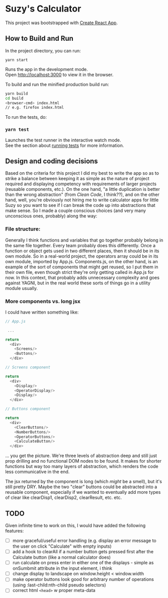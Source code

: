# Suzy's Calculator 

This project was bootstrapped with [Create React
App](https://github.com/facebook/create-react-app).

## How to Build and Run

In the project directory, you can run:

`yarn start`

Runs the app in the development mode.\
Open [http://localhost:3000](http://localhost:3000) to view it in the browser.

To build and run the minified production build run:

```bash
yarn build
cd build
<browser-cmd> index.html
// e.g. firefox index.html
```

To run the tests, do:

### `yarn test`

Launches the test runner in the interactive watch mode.\
See the section about [running
tests](https://facebook.github.io/create-react-app/docs/running-tests) for more
information.

## Design and coding decisions

Based on the criteria for this project I did my best to write the app so as to
strike a balance between keeping it as simple as the nature of project required
and displaying competency with requirements of larger projects (reusable
components, etc.). On the one hand, "a little duplication is better than the
wrong abstraction" (from _Clean Code_, I think??), and on the other hand, well,
you're obviously not hiring me to write calculator apps for little Suzy so you
want to see if I can break the code up into abstractions that make sense. So I made
a couple conscious choices (and very many unconscious ones, probably) along the
way:

### File structure:

Generally I think functions and variables that go together probably belong in
the same file together. Every team probably does this differently. Once a
function or object gets used in two different places, then it should be in its
own module. So in a real-world project, the operators array could be in its own
module, imported by App.js. Components.js, on the other hand, is an example of
the sort of components that might get reused, so I put them in their own file,
even though strict they're only getting called in App.js for now.
In this context, that probably adds unnecessary complexity and goes against
YAGNI, but in the real world these sorts of things go in a utility module
usually.

### More components vs. long jsx

I could have written something like:

```js
// App.js

 ...

return 
  <div>
    <Screens/>
    <Buttons/>
  </div>

// Screens component

return 
  <div>
    <Display/>
    <OperatorDisplay/>
    <Display/>
  </div>

// Buttons component

return 
  <div>
    <ClearButtons/>
    <NumberButtons/>
    <OperatorButtons/>
    <CalculateButton/>
  </div>
```

... you get the picture. We're three levels of abstraction deep and still just prop drilling and no functional DOM nodes to be found. It makes for shorter functions but way too many layers of abstraction, which renders the code less communicative in the end.

The jsx returned by the <App/> component is long (which _might_ be a smell), but it's still pretty DRY. Maybe the two "clear" buttons could be abstracted into a reusable component, especially if we wanted to eventually add more types of clear like clearDisp1, clearDisp2, clearResult, etc. etc.

## TODO

Given infinite time to work on this, I would have added the following features:

- [ ] more graceful/useful error handling (e.g. display an error message to the user on click "Calculate" with empty inputs)
- [ ] add a hook to clearAll if a number button gets pressed first after the Calculate button (like a normal calculator does)
- [ ] run calculate on press enter in either one of the displays - simple as onSumbmit attribute in the input element, i think
- [ ] change display to landscape on window.height < window.width
- [ ] make operator buttons look good for arbitrary number of operations (using :last-child:nth-child pseudo selectors)
- [ ] correct html `<head>` w proper meta-data
